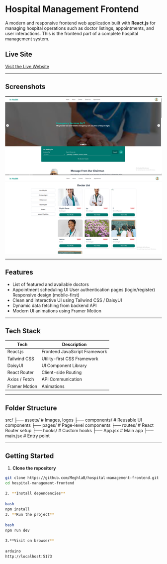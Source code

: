 #  Hospital Management Frontend

A modern and responsive frontend web application built with **React.js** for managing hospital operations such as doctor listings, appointments, and user interactions. This is the frontend part of a complete hospital management system.

##  Live Site

[Visit the Live Website](https://your-live-link.com)  


---

##  Screenshots

<!-- Add some images if available -->
![Homepage Screenshot](./src/assets/image.png)
![Doctor List Screenshot](./src/assets/Images/image.png)

---

## Features

-  List of featured and available doctors
-  Appointment scheduling UI
   User authentication pages (login/register)
   Responsive design (mobile-first)
-  Clean and interactive UI using Tailwind CSS / DaisyUI
-  Dynamic data fetching from backend API
- Modern UI animations using Framer Motion

---

##  Tech Stack

| Tech            | Description                      |
|-----------------|----------------------------------|
| React.js        | Frontend JavaScript Framework    |
| Tailwind CSS    | Utility-first CSS Framework      |
| DaisyUI         | UI Component Library             |
| React Router    | Client-side Routing              |
| Axios / Fetch   | API Communication                |
| Framer Motion   | Animations                       |

---

##  Folder Structure
src/
├── assets/ # Images, logos
├── components/ # Reusable UI components
├── pages/ # Page-level components
├── routes/ # React Router setup
├── hooks/ # Custom hooks
├── App.jsx # Main app
├── main.jsx # Entry point



---

##  Getting Started

1. **Clone the repository**
```bash
git clone https://github.com/MeghlaB/hospital-management-frontend.git
cd hospital-management-frontend

2. **Install dependencies**

bash
npm install
3. **Run the project**

bash
npm run dev

3.**Visit on browser**

arduino
http://localhost:5173


